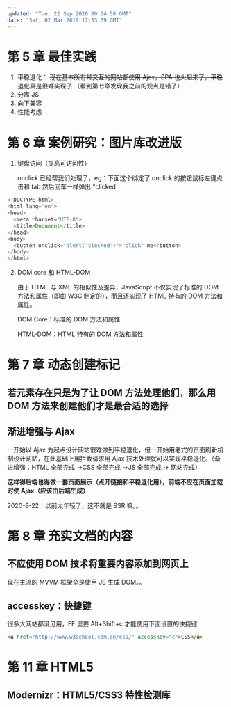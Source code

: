 ```yaml
---
updated: "Tue, 22 Sep 2020 00:34:58 GMT"
date: "Sat, 02 Mar 2019 17:53:39 GMT"
---
```


# 第 5 章 最佳实践

1.  平稳退化： ~~现在基本所有带交互的网站都使用 Ajax，SPA 也火起来了，平稳退化真是很难实现了~~ （看到第七章发现我之前的观点是错了）
2.  分离 JS
3.  向下兼容
4.  性能考虑

# 第 6 章 案例研究：图片库改进版

1.  键盘访问（提高可访问性）

    onclick 已经帮我们处理了，eg：下面这个绑定了 onclick 的按钮鼠标左键点击和 tab 然后回车一样弹出 "clicked

```js
<!DOCTYPE html>
<html lang="en">
<head>
  <meta charset="UTF-8">
  <title>Document</title>
</head>
<body>
  <button onclick="alert('clecked')">"click" me</button>
</body>
</html>
```

2.  DOM core 和 HTML-DOM

    由于 HTML 与 XML 的相似性及差异，JavaScript 不仅实现了标准的 DOM 方法和属性（即由 W3C 制定的），而且还实现了 HTML 特有的 DOM 方法和属性。

    DOM Core：标准的 DOM 方法和属性

    HTML-DOM：HTML 特有的 DOM 方法和属性

# 第 7 章 动态创建标记

## 若元素存在只是为了让 DOM 方法处理他们，那么用 DOM 方法来创建他们才是最合适的选择

## 渐进增强与 Ajax

一开始以 Ajax 为起点设计网站很难做到平稳退化，但一开始用老式的页面刷新机制设计网站，在此基础上用拦截请求用 Ajax 技术处理就可以实现平稳退化。（渐进增强：HTML 全部完成 ->CSS 全部完成 ->JS 全部完成 -> 网站完成）

**这样得后端也得做一套页面展示（点开链接和平稳退化用），前端不应在页面加载时使 Ajax（应该由后端生成）**

2020-9-22：以前太年轻了，这不就是 SSR 嘛。。

# 第 8 章 充实文档的内容

## 不应使用 DOM 技术将重要内容添加到网页上

现在主流的 MVVM 框架全是使用 JS 生成 DOM。。

## accesskey：快捷键

很多大网站都没见用，FF 里要 Alt+Shift+c 才能使用下面设置的快捷键

```html
<a href="http://www.w3school.com.cn/css/" accesskey="c">CSS</a>
```

# 第 11 章 HTML5

## Modernizr：HTML5/CSS3 特性检测库

